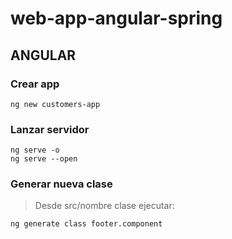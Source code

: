 # web-app-angular-spring

## ANGULAR

### Crear app

```
ng new customers-app
```

### Lanzar servidor

```
ng serve -o
ng serve --open
```

### Generar nueva clase

> Desde src/nombre clase ejecutar:

```
ng generate class footer.component
```
